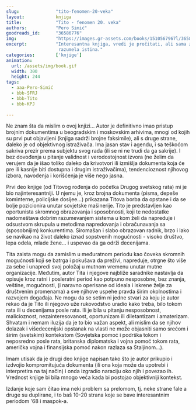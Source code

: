 ```yaml
---
slug:              "tito-fenomen-20-veka"
layout:            knjiga
title:             "Tito - fenomen 20. veka"
authors:           "Pero Simić"
goodreads_id:      "36586776"
img:               "https://images.gr-assets.com/books/1510567967l/36586776.jpg"
excerpt:           "Interesantna knjiga, vredi je pročitati, ali sama za sebe nije dovoljna da bi se saznala ili potpunije 
                    razumela istina."
categories:        ['knjige']
animation:
  url: /assets/img/book.gif
  width: 300
  height: 244
tags:
  - aaa-Pero-Simić
  - bbb-SFRJ
  - bbb-Tito
  - bbb-KPJ
  
---
```


Ne znam šta da mislim o ovoj knjizi... Autor je definitivno imao pristup brojnim dokumentima u beogradskim i moskovskim 
arhivima, mnogi od kojih su prvi put objavljeni (knjiga sadrži brojne faksimile), ali s druge strane, daleko je od 
objektivnog istraživača. Ima jasan stav i agendu, i sa teškoćom sakriva prezir prema subjektu svog rada (ili se ni ne 
trudi da ga sakrije). I bez dovođenja u pitanje validnost i verodostojnost izvora (ne želim da verujem da je išao toliko 
daleko da krivotvori ili izmišlja dokumenta koja će pre ili kasnije biti dostupna i drugim istraživačima), tendencioznost 
njihovog izbora, navođenja i korišćenja je više nego jasna.

Prvi deo knjige (od Titovog rođenja do početka Drugog svetskog rata) mi je bio najinteresantniji. U njemu je, kroz 
brojna dokumenta (pisma, depeše kominterne, policijske dosijee...) prikazana Titova borba da opstane i da se bolje 
pozicionira unutar sovjetske mašinerije. Tito je predstavljen kao oportunista skromnog obrazovanja i sposobnosti, koji 
te nedostatke nadomeštava dobrim razumevanjem sistema u kom želi da napreduje i odsustvom skrupula u metodima 
napredovanja i obračunavanja sa (sposobnijim) konkurentima. Siromašan i slabo obrazovan radnik, brzo i lako se navikao 
na život daleko iznad sopstvenih mogućnosti - visoko društvo, lepa odela, mlade žene... i uspevao da ga održi decenijama.

Tita zaista mogu da zamislim u međuratnom periodu kao čoveka skromnih mogućnosti koji se batrga i pokušava da preživi, 
napreduje, otrgne što više za sebe i unapredi svoj položaj u mutnom vremenu unutar mutne organizacije. Međutim, autor 
Tita i njegove najbliže saradnike nastavlja da opisuje kroz ratni i posleratni period kao potpuno nesposobne, bez znanja, 
veštine, mogućnosti, (i naravno operisane od ideala i iskrene želje za društvenim promenama) a sve njihove uspehe pravda 
širim okolnostima i razvojem događaja. Ne mogu da se setim ni jedne stvari za koju je autor rekao da je Tito ili njegovo 
uže rukovodstvo uradio kako treba, bilo tokom rata ili u decenijama posle rata. Ili je bila u pitanju nesposobnost, 
malicioznost, nezainteresovanost, oportunizam ili diletantizam i amaterizam. Shvatam i nemam iluzija da je to bio važan 
aspekt, ali mislim da se njihov dolazak i višedecenijski opstanak na vlasti ne može objasniti samo srećom i širim 
(svetskim) kontekstom (Sovjetska pomoć i podrška tokom i neposredno posle rata, britanska diplomatska i vojna pomoć 
tokom rata, američka vojna i finansijska pomoć nakon razlaza sa Staljinom...).

Imam utisak da je drugi deo knjige napisan tako što je autor prikupio i izdvojio kompromitujuća dokumenta (ili ona koja 
može da upotrebi i interpretira na taj način) i onda izgradio naraciju oko njih i povezao ih. Vrednost knjige bi bila 
mnogo veća kada bi postojao objektivniji kontekst.


Izdanje koje sam čitao ima neki problem sa prelomom, tj. neke strane fale a druge su duplirane, i to baš 10-20 strana 
koje se bave interesantnim periodom '68 i maspok-a.